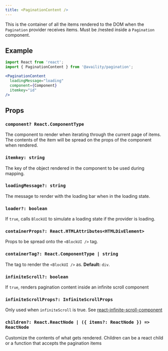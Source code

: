 ```yaml
---
title: <PaginationContent />
---
```


This is the container of all the items rendered to the DOM when the `Pagination` provider receives items. Must be /nested inside a `Pagination` component.

## Example

```jsx
import React from 'react';
import { PaginationContent } from '@availity/pagination';

<PaginationContent
  loadingMessage="loading"
  component={Component}
  itemkey="id"
/>
```

## Props

### `component? React.ComponentType`
The component to render when iterating through the current page of items. The contents of the item will be spread on the props of the component when rendered.

### `itemkey: string`
The key of the object rendered in the component to be used during mapping.

### `loadingMessage?: string`
The message to render with the loading bar when in the loading state.

### `loader?: boolean`
If `true`, calls `BlockUI` to simulate a loading state if the provider is loading.

### `containerProps?: React.HTMLAttributes<HTMLDivElement>`
Props to be spread onto the `<BlockUI />` tag.

### `containerTag?: React.ComponentType | string`
The tag to render the `<BlockUI />` as. **Default:** `div`.

### `infiniteScroll?: boolean`
If `true`, renders pagination content inside an infinite scroll component

### `infiniteScrollProps?: InfiniteScrollProps`
Only used when `infiniteScroll` is true. See [react-infinite-scroll-component](https://github.com/ankeetmaini/react-infinite-scroll-component#props)

### `children?: React.ReactNode | ({ items?: ReactNode }) => ReactNode`
Customize the contents of what gets rendered. Children can be a react child or a function that accepts the pagination items
